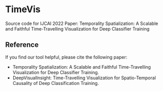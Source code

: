 # TimeVis
Source code for IJCAI 2022 Paper: Temporality Spatialization: A Scalable and Faithful Time-Travelling Visualization for Deep Classifier Training

## Reference

If you find our tool helpful, please cite the following paper:
- Temporality Spatialization: A Scalable and Faithful Time-Travelling Visualization for Deep Classifier Training. 
- DeepVisualInsight: Time-Travelling Visualization for Spatio-Temporal Causality of Deep Classification Training.
